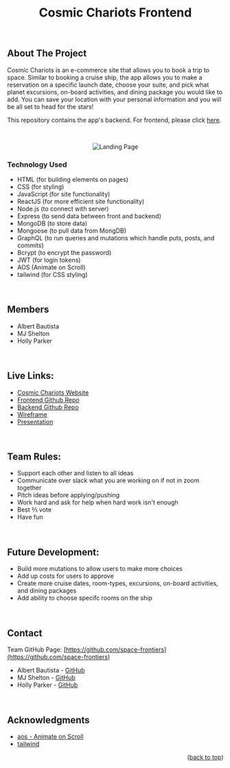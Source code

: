 <div align="center">

# Cosmic Chariots Frontend

</div>

<div id="top"></div>


<br />

<!-- ABOUT THE PROJECT -->

## About The Project

Cosmic Chariots is an e-commerce site that allows you to book a trip to space. Similar to booking a cruise ship, the app allows you to make a reservation on a specific launch date, choose your suite, and pick what planet excursions, on-board activities, and dining package you would like to add. You can save your location with your personal information and you will be all set to head for the stars!

This repository contains the app's backend. For frontend, please click [here](https://github.com/space-frontiers/cosmic_chariots_frontend).

<br>

<div align="center">

![Landing Page](https://i.imgur.com/2UgWMvh.jpg)
    
</div>

### Technology Used

* HTML (for building elements on pages)
* CSS (for styling)
* JavaScript (for site functionality)
* ReactJS (for more efficient site functionality)
* Node.js (to connect with server)
* Express (to send data between front and backend)
* MongoDB (to store data)
* Mongoose (to pull data from MongDB)
* GraphQL (to run queries and mutations which handle puts, posts, and commits)
* Bcrypt (to encrypt the password)
* JWT (for login tokens) 
* AOS (Animate on Scroll)
* tailwind (for CSS styling)

<br>

<!-- BASIC PROJECT INFO -->

## Members

* Albert Bautista
* MJ Shelton
* Holly Parker

<br>

## Live Links: 
* [Cosmic Chariots Website](https://cosmic-chariots.herokuapp.com/)
* [Frontend Github Repo](https://github.com/space-frontiers/cosmic_chariots_frontend)
* [Backend Github Repo](https://github.com/space-frontiers/cosmic_chariots_backend)
* [Wireframe](https://whimsical.com/project-3-MtHszPZWp3vregnDn2rumE)
* [Presentation](https://docs.google.com/presentation/d/1x7QMq8phBRiloBIfTyjtQ4iJNmy2AyAgCHN39ZZZcfo/edit?usp=sharing)

<br>

## Team Rules:

  * Support each other and listen to all ideas
  * Communicate over slack what you are working on if not in zoom together
  * Pitch ideas before applying/pushing
  * Work hard and ask for help when hard work isn't enough
  * Best ⅔ vote
  * Have fun

<br>

<!-- FUTURE DEVELOPMENT AND CLOSING INFORMATION -->

## Future Development:

  * Build more mutations to allow users to make more choices
  * Add up costs for users to approve
  * Create more cruise dates, room-types, excursions, on-board activities, and dining packages
  * Add ability to choose specifc rooms on the ship
 
 <br>

## Contact

Team GitHub Page: [https://github.com/space-frontiers](https://github.com/space-frontiers)

* Albert Bautista - [GitHub](https://github.com/devilarms83)
* MJ Shelton - [GitHub](https://github.com/mjshelton12)
* Holly Parker - [GitHub](https://github.com/hollygparker)

<br>

<!-- ACKNOWLEDGMENTS -->

## Acknowledgments

* [aos - Animate on Scroll](https://www.npmjs.com/package/aos)
* [tailwind](https://tailwindcss.com/)

<p align="right">(<a href="#top">back to top</a>)</p>
